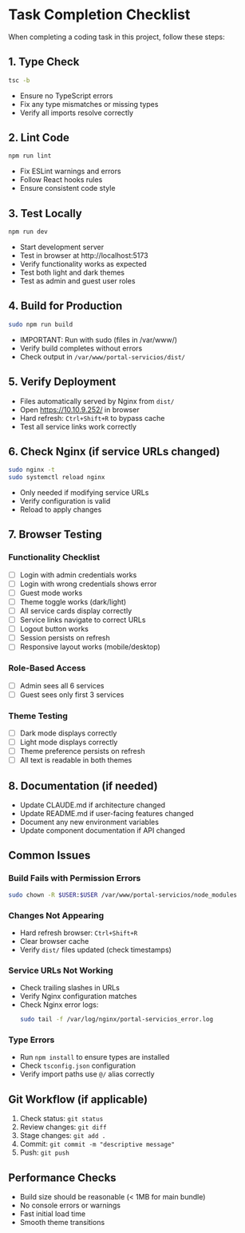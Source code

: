 # Task Completion Checklist

When completing a coding task in this project, follow these steps:

## 1. Type Check
```bash
tsc -b
```
- Ensure no TypeScript errors
- Fix any type mismatches or missing types
- Verify all imports resolve correctly

## 2. Lint Code
```bash
npm run lint
```
- Fix ESLint warnings and errors
- Follow React hooks rules
- Ensure consistent code style

## 3. Test Locally
```bash
npm run dev
```
- Start development server
- Test in browser at http://localhost:5173
- Verify functionality works as expected
- Test both light and dark themes
- Test as admin and guest user roles

## 4. Build for Production
```bash
sudo npm run build
```
- IMPORTANT: Run with sudo (files in /var/www/)
- Verify build completes without errors
- Check output in `/var/www/portal-servicios/dist/`

## 5. Verify Deployment
- Files automatically served by Nginx from `dist/`
- Open https://10.10.9.252/ in browser
- Hard refresh: `Ctrl+Shift+R` to bypass cache
- Test all service links work correctly

## 6. Check Nginx (if service URLs changed)
```bash
sudo nginx -t
sudo systemctl reload nginx
```
- Only needed if modifying service URLs
- Verify configuration is valid
- Reload to apply changes

## 7. Browser Testing

### Functionality Checklist
- [ ] Login with admin credentials works
- [ ] Login with wrong credentials shows error
- [ ] Guest mode works
- [ ] Theme toggle works (dark/light)
- [ ] All service cards display correctly
- [ ] Service links navigate to correct URLs
- [ ] Logout button works
- [ ] Session persists on refresh
- [ ] Responsive layout works (mobile/desktop)

### Role-Based Access
- [ ] Admin sees all 6 services
- [ ] Guest sees only first 3 services

### Theme Testing
- [ ] Dark mode displays correctly
- [ ] Light mode displays correctly
- [ ] Theme preference persists on refresh
- [ ] All text is readable in both themes

## 8. Documentation (if needed)
- Update CLAUDE.md if architecture changed
- Update README.md if user-facing features changed
- Document any new environment variables
- Update component documentation if API changed

## Common Issues

### Build Fails with Permission Errors
```bash
sudo chown -R $USER:$USER /var/www/portal-servicios/node_modules
```

### Changes Not Appearing
- Hard refresh browser: `Ctrl+Shift+R`
- Clear browser cache
- Verify `dist/` files updated (check timestamps)

### Service URLs Not Working
- Check trailing slashes in URLs
- Verify Nginx configuration matches
- Check Nginx error logs:
  ```bash
  sudo tail -f /var/log/nginx/portal-servicios_error.log
  ```

### Type Errors
- Run `npm install` to ensure types are installed
- Check `tsconfig.json` configuration
- Verify import paths use `@/` alias correctly

## Git Workflow (if applicable)
1. Check status: `git status`
2. Review changes: `git diff`
3. Stage changes: `git add .`
4. Commit: `git commit -m "descriptive message"`
5. Push: `git push`

## Performance Checks
- Build size should be reasonable (< 1MB for main bundle)
- No console errors or warnings
- Fast initial load time
- Smooth theme transitions
